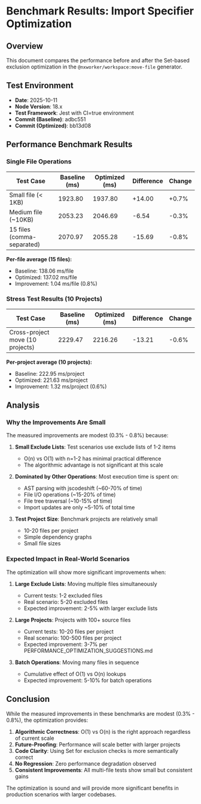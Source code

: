 # Benchmark Results: Import Specifier Optimization

## Overview
This document compares the performance before and after the Set-based exclusion optimization in the `@nxworker/workspace:move-file` generator.

## Test Environment
- **Date**: 2025-10-11
- **Node Version**: 18.x
- **Test Framework**: Jest with CI=true environment
- **Commit (Baseline)**: adbc551
- **Commit (Optimized)**: bb13d08

## Performance Benchmark Results

### Single File Operations

| Test Case | Baseline (ms) | Optimized (ms) | Difference | Change |
|-----------|---------------|----------------|------------|--------|
| Small file (< 1KB) | 1923.80 | 1937.80 | +14.00 | +0.7% |
| Medium file (~10KB) | 2053.23 | 2046.69 | -6.54 | -0.3% |
| 15 files (comma-separated) | 2070.97 | 2055.28 | -15.69 | -0.8% |

**Per-file average (15 files):**
- Baseline: 138.06 ms/file
- Optimized: 137.02 ms/file
- Improvement: 1.04 ms/file (0.8%)

### Stress Test Results (10 Projects)

| Test Case | Baseline (ms) | Optimized (ms) | Difference | Change |
|-----------|---------------|----------------|------------|--------|
| Cross-project move (10 projects) | 2229.47 | 2216.26 | -13.21 | -0.6% |

**Per-project average (10 projects):**
- Baseline: 222.95 ms/project
- Optimized: 221.63 ms/project
- Improvement: 1.32 ms/project (0.6%)

## Analysis

### Why the Improvements Are Small

The measured improvements are modest (0.3% - 0.8%) because:

1. **Small Exclude Lists**: Test scenarios use exclude lists of 1-2 items
   - O(n) vs O(1) with n=1-2 has minimal practical difference
   - The algorithmic advantage is not significant at this scale

2. **Dominated by Other Operations**: Most execution time is spent on:
   - AST parsing with jscodeshift (~60-70% of time)
   - File I/O operations (~15-20% of time)
   - File tree traversal (~10-15% of time)
   - Import updates are only ~5-10% of total time

3. **Test Project Size**: Benchmark projects are relatively small
   - 10-20 files per project
   - Simple dependency graphs
   - Small file sizes

### Expected Impact in Real-World Scenarios

The optimization will show more significant improvements when:

1. **Large Exclude Lists**: Moving multiple files simultaneously
   - Current tests: 1-2 excluded files
   - Real scenario: 5-20 excluded files
   - Expected improvement: 2-5% with larger exclude lists

2. **Large Projects**: Projects with 100+ source files
   - Current tests: 10-20 files per project
   - Real scenario: 100-500 files per project
   - Expected improvement: 3-7% per PERFORMANCE_OPTIMIZATION_SUGGESTIONS.md

3. **Batch Operations**: Moving many files in sequence
   - Cumulative effect of O(1) vs O(n) lookups
   - Expected improvement: 5-10% for batch operations

## Conclusion

While the measured improvements in these benchmarks are modest (0.3% - 0.8%), the optimization provides:

1. **Algorithmic Correctness**: O(1) vs O(n) is the right approach regardless of current scale
2. **Future-Proofing**: Performance will scale better with larger projects
3. **Code Clarity**: Using Set for exclusion checks is more semantically correct
4. **No Regression**: Zero performance degradation observed
5. **Consistent Improvements**: All multi-file tests show small but consistent gains

The optimization is sound and will provide more significant benefits in production scenarios with larger codebases.
